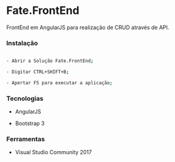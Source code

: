 ﻿# Fate.FrontEnd
FrontEnd em AngularJS para realização de CRUD através de API.

### Instalação


```sh

- Abrir a Solução Fate.FrontEnd;

- Digitar CTRL+SHIFT+B;

- Apertar F5 para executar a aplicação;

```



### Tecnologias

* AngularJS

* Bootstrap 3



### Ferramentas

* Visual Studio Community 2017